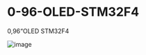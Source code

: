 # 0-96-OLED-STM32F4
0,96“OLED STM32F4

![image](https://github.com/TTowFive/0-96-OLED-STM32F4/effect.png)
